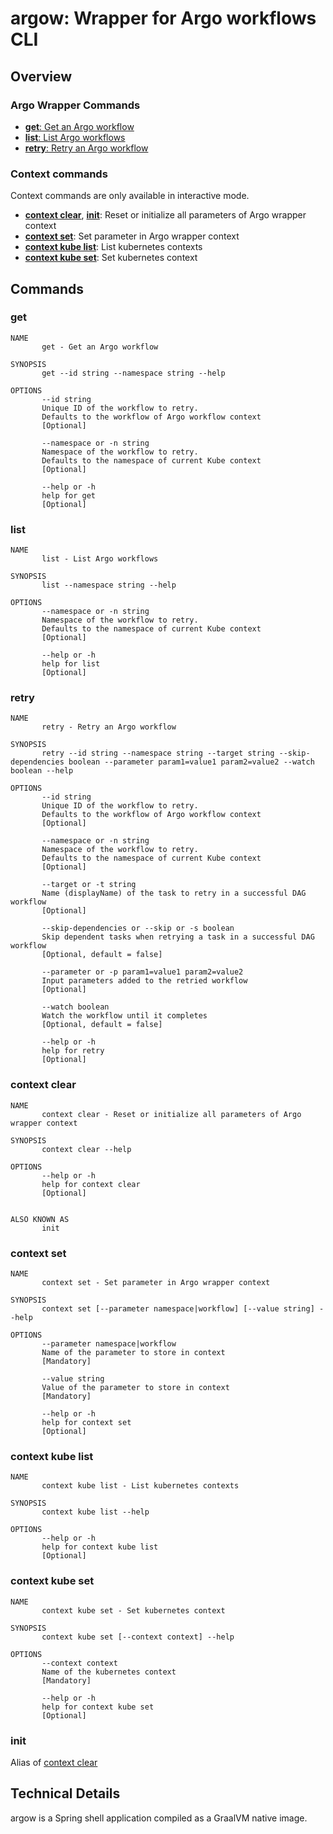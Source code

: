 # argow: Wrapper for Argo workflows CLI

## Overview

### Argo Wrapper Commands

- [**get**: Get an Argo workflow](#get)
- [**list**: List Argo workflows](#list)
- [**retry**: Retry an Argo workflow](#retry)

### Context commands

Context commands are only available in interactive mode.

- [**context clear**](#context-clear), [**init**](#init): Reset or initialize all parameters of Argo wrapper context
- [**context set**](#context-set): Set parameter in Argo wrapper context
- [**context kube list**](#context-kube-list): List kubernetes contexts
- [**context kube set**](#context-kube-set): Set kubernetes context

## Commands

### get

```
NAME
       get - Get an Argo workflow

SYNOPSIS
       get --id string --namespace string --help 

OPTIONS
       --id string
       Unique ID of the workflow to retry.
       Defaults to the workflow of Argo workflow context
       [Optional]

       --namespace or -n string
       Namespace of the workflow to retry.
       Defaults to the namespace of current Kube context
       [Optional]

       --help or -h 
       help for get
       [Optional]
```

### list

```
NAME
       list - List Argo workflows

SYNOPSIS
       list --namespace string --help 

OPTIONS
       --namespace or -n string
       Namespace of the workflow to retry.
       Defaults to the namespace of current Kube context
       [Optional]

       --help or -h 
       help for list
       [Optional]
```

### retry

```
NAME
       retry - Retry an Argo workflow

SYNOPSIS
       retry --id string --namespace string --target string --skip-dependencies boolean --parameter param1=value1 param2=value2 --watch boolean --help 

OPTIONS
       --id string
       Unique ID of the workflow to retry.
       Defaults to the workflow of Argo workflow context
       [Optional]

       --namespace or -n string
       Namespace of the workflow to retry.
       Defaults to the namespace of current Kube context
       [Optional]

       --target or -t string
       Name (displayName) of the task to retry in a successful DAG workflow
       [Optional]

       --skip-dependencies or --skip or -s boolean
       Skip dependent tasks when retrying a task in a successful DAG workflow
       [Optional, default = false]

       --parameter or -p param1=value1 param2=value2
       Input parameters added to the retried workflow
       [Optional]

       --watch boolean
       Watch the workflow until it completes
       [Optional, default = false]

       --help or -h 
       help for retry
       [Optional]
```

### context clear

```
NAME
       context clear - Reset or initialize all parameters of Argo wrapper context

SYNOPSIS
       context clear --help 

OPTIONS
       --help or -h 
       help for context clear
       [Optional]


ALSO KNOWN AS
       init
```

### context set

```
NAME
       context set - Set parameter in Argo wrapper context

SYNOPSIS
       context set [--parameter namespace|workflow] [--value string] --help 

OPTIONS
       --parameter namespace|workflow
       Name of the parameter to store in context
       [Mandatory]

       --value string
       Value of the parameter to store in context
       [Mandatory]

       --help or -h 
       help for context set
       [Optional]
```

### context kube list

```
NAME
       context kube list - List kubernetes contexts

SYNOPSIS
       context kube list --help 

OPTIONS
       --help or -h 
       help for context kube list
       [Optional]
```

### context kube set

```
NAME
       context kube set - Set kubernetes context

SYNOPSIS
       context kube set [--context context] --help 

OPTIONS
       --context context
       Name of the kubernetes context
       [Mandatory]

       --help or -h 
       help for context kube set
       [Optional]
```

### init

Alias of [context clear](#context-clear)

## Technical Details

argow is a Spring shell application compiled as a GraalVM native image.